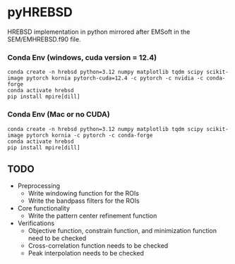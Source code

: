 # pyHREBSD
HREBSD implementation in python mirrored after EMSoft in the SEM/EMHREBSD.f90 file.

### Conda Env (windows, cuda version = 12.4)
```
conda create -n hrebsd python=3.12 numpy matplotlib tqdm scipy scikit-image pytorch kornia pytorch-cuda=12.4 -c pytorch -c nvidia -c conda-forge
conda activate hrebsd
pip install mpire[dill]
```
### Conda Env (Mac or no CUDA)
```
conda create -n hrebsd python=3.12 numpy matplotlib tqdm scipy scikit-image pytorch kornia -c pytorch -c conda-forge
conda activate hrebsd
pip install mpire[dill]
```

## TODO

- Preprocessing
  - Write windowing function for the ROIs
  - Write the bandpass filters for the ROIs
- Core functionality
  - Write the pattern center refinement function
- Verifications
  - Objective function, constrain function, and minimization function need to be checked
  - Cross-correlation function needs to be checked
  - Peak interpolation needs to be checked
